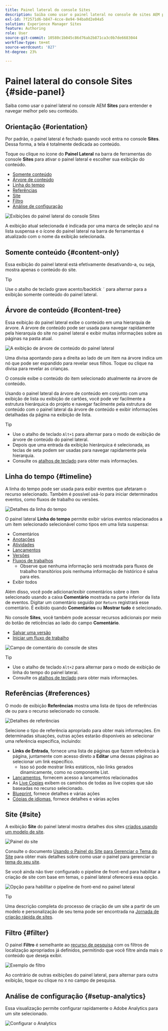 ```yaml
---
title: Painel lateral do console Sites
description: Saiba como usar o painel lateral no console de sites AEM para entender e navegar melhor pelo seu conteúdo.
exl-id: 7f2571d6-b847-4cce-8e94-94ba0d2e04a5
solution: Experience Manager Sites
feature: Authoring
role: User
source-git-commit: 10580c1b045c86d76ab2b871ca3c0b7de6683044
workflow-type: tm+mt
source-wordcount: '827'
ht-degree: 23%

---
```


# Painel lateral do console Sites {#side-panel}

Saiba como usar o painel lateral no console AEM **Sites** para entender e navegar melhor pelo seu conteúdo.

## Orientação {#orientation}

Por padrão, o painel lateral é fechado quando você entra no console **Sites**. Dessa forma, a tela é totalmente dedicada ao conteúdo.

Toque ou clique no ícone do **Painel Lateral** na barra de ferramentas do console **Sites** para ativar o painel lateral e escolher sua exibição do conteúdo.

* [Somente conteúdo](#content-only)
* [Árvore de conteúdo](#content-tree)
* [Linha do tempo](#timeline)
* [Referências](#references)
* [Site](#site)
* [Filtro](#filter)
* [Análise de configuração](#setup-analytics)

![Exibições do painel lateral do console Sites](assets/sites-console-side-panel-views.png)

A exibição atual selecionada é indicada por uma marca de seleção azul na lista suspensa e o ícone do painel lateral na barra de ferramentas é atualizado com o nome da exibição selecionada.

## Somente conteúdo {#content-only}

Essa exibição do painel lateral está efetivamente desativando-a, ou seja, mostra apenas o conteúdo do site.

>[!TIP]
>
>Use o atalho de teclado grave acento/backtick `´` para alternar para a exibição somente conteúdo do painel lateral.

## Árvore de conteúdo {#content-tree}

Essa exibição do painel lateral exibe o conteúdo em uma hierarquia de árvore. A árvore de conteúdo pode ser usada para navegar rapidamente pela hierarquia do site no painel lateral e exibir muitas informações sobre as páginas na pasta atual.

![A exibição de árvore de conteúdo do painel lateral](assets/console-side-panel-content-tree.png)

Uma divisa apontando para a direita ao lado de um item na árvore indica um nó que pode ser expandido para revelar seus filhos. Toque ou clique na divisa para revelar as crianças.

O console exibe o conteúdo do item selecionado atualmente na árvore de conteúdo.

Usando o painel lateral da árvore de conteúdo em conjunto com uma exibição de lista ou exibição de cartões, você pode ver facilmente a estrutura hierárquica do projeto e navegar facilmente pela estrutura de conteúdo com o painel lateral da árvore de conteúdo e exibir informações detalhadas da página na exibição de lista.

>[!TIP]
>
>* Use o atalho de teclado `Alt+1` para alternar para o modo de exibição de árvore de conteúdo do painel lateral.
>* Depois que uma entrada da exibição hierárquica é selecionada, as teclas de seta podem ser usadas para navegar rapidamente pela hierarquia.
>* Consulte os [atalhos de teclado](/help/sites-cloud/authoring/sites-console/keyboard-shortcuts.md) para obter mais informações.

## Linha do tempo {#timeline}

A linha do tempo pode ser usada para exibir eventos que afetaram o recurso selecionado. Também é possível usá-lo para iniciar determinados eventos, como fluxos de trabalho ou versões.

![Detalhes da linha do tempo](/help/sites-cloud/authoring/assets/timeline-detail.png)

O painel lateral **Linha do tempo** permite exibir vários eventos relacionados a um item selecionado selecionável como tipos em uma lista suspensa:

* Comentários
* [Anotações](/help/sites-cloud/authoring/page-editor/annotations.md)
* [Atividades](/help/sites-cloud/authoring/personalization/activities.md)
* [Lançamentos](/help/sites-cloud/authoring/launches/overview.md)
* [Versões](/help/sites-cloud/authoring/sites-console/page-versions.md)
* [Fluxos de trabalhos](/help/sites-cloud/authoring/workflows/overview.md)
   * Observe que nenhuma informação será mostrada para fluxos de trabalho transitórios pois nenhuma informação de histórico é salva para eles.<!--With the exception of [transient workflows](/help/sites-developing/workflows.md#transient-workflows) as no history information is saved for these-->
* Exibir todos

Além disso, você pode adicionar/exibir comentários sobre o item selecionado usando a caixa **Comentário** mostrada na parte inferior da lista de eventos. Digitar um comentário seguido por `Return` registrará esse comentário. É exibido quando **Comentários** ou **Mostrar tudo** é selecionado.

No console **Sites**, você também pode acessar recursos adicionais por meio do botão de reticências ao lado do campo **Comentário**.

* [Salvar uma versão](/help/sites-cloud/authoring/sites-console/page-versions.md)
* [Iniciar um fluxo de trabalho](/help/sites-cloud/authoring/workflows/applying.md)

![Campo de comentário do console de sites](assets/sites-console-comment-ellipsis.png)

>[!TIP]
>
>* Use o atalho de teclado `Alt+2` para alternar para o modo de exibição de linha do tempo do painel lateral.
>* Consulte os [atalhos de teclado](/help/sites-cloud/authoring/sites-console/keyboard-shortcuts.md) para obter mais informações.

## Referências {#references}

O modo de exibição **Referências** mostra uma lista de tipos de referências de ou para o recurso selecionado no console.

![Detalhes de referências](assets/console-side-panel-references-detail.png)

Selecione o tipo de referência apropriado para obter mais informações. Em determinadas situações, outras ações estarão disponíveis ao selecionar uma referência específica, incluindo:

* **Links de Entrada**, fornece uma lista de páginas que fazem referência à página, juntamente com acesso direto a **Editar** uma dessas páginas ao selecionar um link específico.
   * Isso só pode mostrar links estáticos, não links gerados dinamicamente, como no componente List.
* [Lançamentos](/help/sites-cloud/authoring/launches/overview.md), fornecem acesso a lançamentos relacionados
* As [Live Copies](/help/sites-cloud/administering/msm/overview.md) exibem os caminhos de todas as live copies que são baseadas no recurso selecionado.
* [Blueprint](/help/sites-cloud/administering/msm/best-practices.md), fornece detalhes e várias ações
* [Cópias de idiomas](/help/sites-cloud/administering/translation/managing-projects.md#creating-translation-projects-using-the-references-panel), fornece detalhes e várias ações

## Site {#site}

A exibição **Site** do painel lateral mostra detalhes dos sites [criados usando um modelo de site](/help/sites-cloud/administering/site-creation/create-site.md).

![Painel do site](assets/console-side-panel-site-paenl.png)

Consulte o documento [Usando o Painel do Site para Gerenciar o Tema do Site](/help/sites-cloud/administering/site-creation/site-rail.md) para obter mais detalhes sobre como usar o painel para gerenciar o [tema do seu site](/help/sites-cloud/administering/site-creation/site-themes.md).

Se você ainda não tiver configurado o pipeline de front-end para habilitar a criação de site com base em temas, o painel lateral oferecerá essa opção.

![Opção para habilitar o pipeline de front-end no painel lateral](assets/sites-console-side-panel-site.png)

>[!TIP]
>
>Uma descrição completa do processo de criação de um site a partir de um modelo e personalização de seu tema pode ser encontrada na [Jornada de criação rápida de sites](/help/journey-sites/quick-site/overview.md).

## Filtro {#filter}

O painel **Filtro** é semelhante ao [recurso de pesquisa](/help/sites-cloud/authoring/search.md) com os filtros de localização apropriados já definidos, permitindo que você filtre ainda mais o conteúdo que deseja exibir.

![Exemplo de filtro](assets/console-side-panel-filter.png)

Ao contrário de outras exibições do painel lateral, para alternar para outra exibição, toque ou clique no `X` no campo de pesquisa.

## Análise de configuração {#setup-analytics}

Essa visualização permite configurar rapidamente o Adobe Analytics para um site selecionado.

![Configurar o Analytics](assets/sites-console-side-panel-setup-analytics.png)
